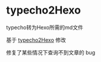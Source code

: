 # typecho2Hexo
typecho转为Hexo所需的md文件

基于 [typecho2Hexo](https://github.com/NewbMiao/typecho2Hexo) 修改

修复了某些情况下查询不到文章的 bug
